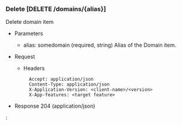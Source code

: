 ### Delete [DELETE /domains/{alias}]

Delete domain item

+ Parameters
    + alias: somedomain (required, string)
        Alias of the Domain item.

+ Request
    + Headers

            Accept: application/json
            Content-Type: application/json
            X-Application-Version: <client-name>/<version>
            X-App-features: <target feature>

+ Response 204 (application/json)

:[](../error_responses.md)
